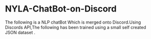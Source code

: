 # NYLA-ChatBot-on-Discord
The following  is a NLP chatBot Which is merged onto Discord.Using Discords API,The following has been trained using a small self created JSON dataset .
